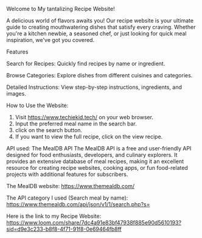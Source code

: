  Welcome to My tantalizing Recipe Website!

A delicious world of flavors awaits you! Our recipe website is your ultimate guide to creating mouthwatering dishes that satisfy every craving. Whether you're a kitchen newbie, a seasoned chef, or just looking for quick meal inspiration, we've got you covered.

Features 

Search for Recipes: Quickly find recipes by name or ingredient.

Browse Categories: Explore dishes from different cuisines and categories.

Detailed Instructions: View step-by-step instructions, ingredients, and images.


How to Use the Website:
1. Visit https://www.techiekid.tech/ on your web browser.
2. Input the preferred meal name in the search bar.
3. click on the search button.
4. If you want to view the full recipe, click on the view recipe.

API used: The MealDB API
The MealDB API is a free and user-friendly API designed for food enthusiasts, developers, and culinary explorers. It provides an extensive database of meal recipes, making it an excellent resource for creating recipe websites, cooking apps, or fun food-related projects with additional features for subscribers.

The MealDB website:
https://www.themealdb.com/

The API category I used (Search meal by name):
https://www.themealdb.com/api/json/v1/1/search.php?s=

Here is the link to my Recipe Website:  https://www.loom.com/share/7dc4a91e83bf47938f885e90d5610193?sid=d9e3c233-b8f8-4f71-91f8-0e69464fb8ff
